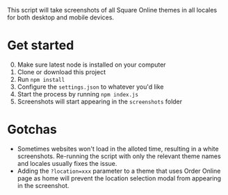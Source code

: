 This script will take screenshots of all Square Online themes in all locales for both desktop and mobile devices.


# Get started
0. Make sure latest node is installed on your computer
1. Clone or download this project
2. Run `npm install`
3. Configure the `settings.json` to whatever you'd like
4. Start the process by running `npm index.js`
5. Screenshots will start appearing in the `screenshots` folder

# Gotchas 
* Sometimes websites won't load in the alloted time, resulting in a white screenshots. Re-running the script with only the relevant theme names and locales usually fixes the issue. 
* Adding the `?location=xxx` parameter to a theme that uses Order Online page as home will prevent the location selection modal from appearing in the screenshot.